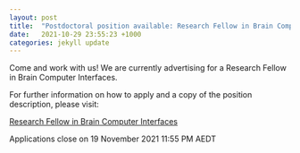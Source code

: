 ```yaml
---
layout: post
title:  "Postdoctoral position available: Research Fellow in Brain Computer Interfaces"
date:   2021-10-29 23:55:23 +1000
categories: jekyll update
---
```

Come and work with us! We are currently advertising for a Research Fellow in Brain Computer Interfaces.

For further information on how to apply and a copy of the position description, please visit:

[Research Fellow in Brain Computer Interfaces](https://jobs.unimelb.edu.au/caw/en/job/906909/)

Applications close on 19 November 2021 11:55 PM AEDT
